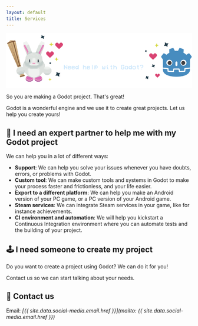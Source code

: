 ```yaml
---
layout: default
title: Services
---
```


<div style="display: flex;justify-content: center;">
<img src="/assets/images/services/services.png" alt="Services, need help with Godot?">
</div>

So you are making a Godot project. That's great!

Godot is a wonderful engine and we use it to create great projects.
Let us help you create yours!

## 🚀 I need an expert partner to help me with my Godot project

We can help you in a lot of different ways:

- __Support__: We can help you solve your issues whenever you have doubts, errors, or problems with Godot.
- __Custom tool__: We can make custom tools and systems in Godot to make your process faster and frictionless, and your life easier.
- __Export to a different platform__: We can help you make an Android version of your PC game, or a PC version of your Android game.
- __Steam services__: We can integrate Steam services in your game, like for instance achievements.
- __CI environment and automation__: We will help you kickstart a Continuous Integration environment where you can automate tests and the building of your project.

## 🕹️ I need someone to create my project

Do you want to create a project using Godot? We can do it for you!

Contact us so we can start talking about your needs.

## 💬 Contact us

Email: _[{{ site.data.social-media.email.href }}](mailto: {{ site.data.social-media.email.href }})_
